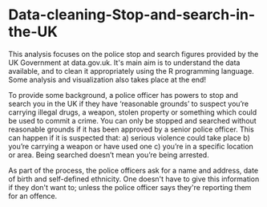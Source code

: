 # Data-cleaning-Stop-and-search-in-the-UK
This analysis focuses on the police stop and search figures provided by the UK Government at data.gov.uk. It's main aim is to understand the data available, and to clean it appropriately using the R programming language. Some analysis and visualization also takes place at the end!

To provide some background, a police officer has powers to stop and search you in the UK if they have ‘reasonable grounds’ to suspect you’re carrying illegal drugs, a weapon, stolen property or something which could be used to commit a crime. You can only be stopped and searched without reasonable grounds if it has been approved by a senior police officer. This can happen if it is suspected that: a) serious violence could take place b) you’re carrying a weapon or have used one c) you’re in a specific location or area. Being searched doesn’t mean you’re being arrested.

As part of the process, the police officers ask for a name and address, date of birth and self-defined ethnicity. One doesn't have to give this information if they don't want to; unless the police officer says they're reporting them for an offence.
